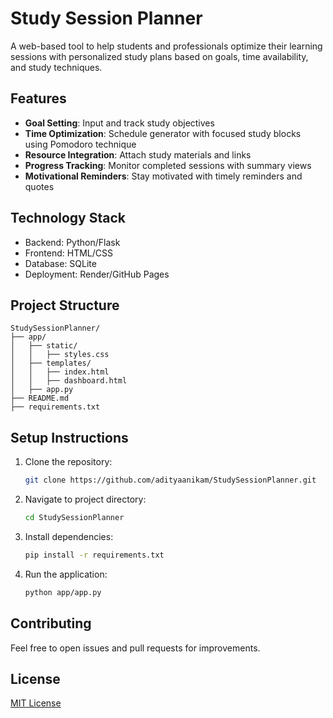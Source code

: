 # Study Session Planner

A web-based tool to help students and professionals optimize their learning sessions with personalized study plans based on goals, time availability, and study techniques.

## Features

- **Goal Setting**: Input and track study objectives
- **Time Optimization**: Schedule generator with focused study blocks using Pomodoro technique
- **Resource Integration**: Attach study materials and links
- **Progress Tracking**: Monitor completed sessions with summary views
- **Motivational Reminders**: Stay motivated with timely reminders and quotes

## Technology Stack

- Backend: Python/Flask
- Frontend: HTML/CSS
- Database: SQLite
- Deployment: Render/GitHub Pages

## Project Structure
```
StudySessionPlanner/
├── app/
│   ├── static/
│   │   ├── styles.css
│   ├── templates/
│   │   ├── index.html
│   │   ├── dashboard.html
│   ├── app.py
├── README.md
├── requirements.txt
```

## Setup Instructions

1. Clone the repository:
   ```bash
   git clone https://github.com/adityaanikam/StudySessionPlanner.git
   ```

2. Navigate to project directory:
   ```bash
   cd StudySessionPlanner
   ```

3. Install dependencies:
   ```bash
   pip install -r requirements.txt
   ```

4. Run the application:
   ```bash
   python app/app.py
   ```

## Contributing

Feel free to open issues and pull requests for improvements.

## License

[MIT License](LICENSE)
